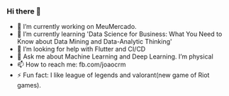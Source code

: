 ### Hi there 👋

- 🔭 I’m currently working on MeuMercado.
- 🌱 I’m currently learning 'Data Science for Business: What You Need to Know about Data Mining and Data-Analytic Thinking'
- 🤔 I’m looking for help with Flutter and CI/CD
- 💬 Ask me about Machine Learning and Deep Learning. I’m physical
- 📫 How to reach me: fb.com/joaocrm
- ⚡ Fun fact: I like league of legends and valorant(new game of Riot games).
